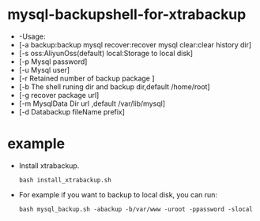# mysql-backupshell-for-xtrabackup
+ -Usage:
+   [-a backup:backup mysql recover:recover mysql clear:clear history dir] 
+   [-s oss:AliyunOss(default) local:Storage to local disk] 
+   [-p Mysql password]
+   [-u Mysql user]
+   [-r Retained number of backup package ]
+   [-b The shell runing dir and backup dir,default /home/root]
+   [-g recover package url]
+   [-m MysqlData Dir url ,default /var/lib/mysql]
+   [-d Databackup fileName prefix]

# example
- Install xtrabackup. 

    ` bash install_xtrabackup.sh `
- For example if you want to backup to local disk, you can run:

    ` bash mysql_backup.sh -abackup -b/var/www -uroot -ppassword -slocal  `